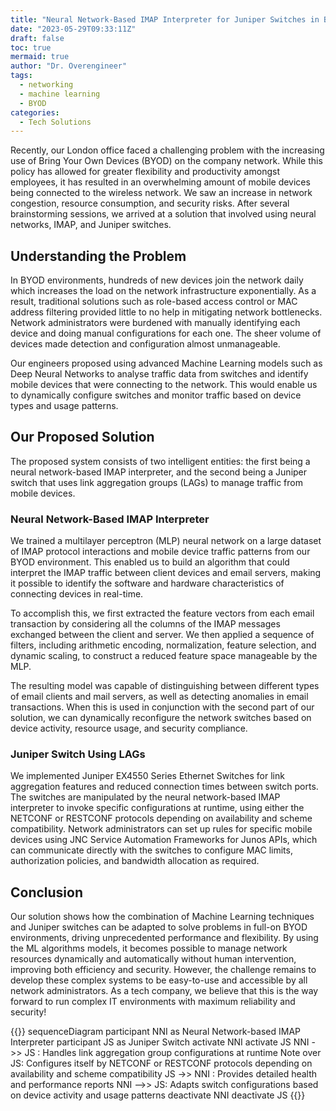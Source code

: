 ```yaml
---
title: "Neural Network-Based IMAP Interpreter for Juniper Switches in Bring Your Own Device (BYOD) Networks"
date: "2023-05-29T09:33:11Z"
draft: false
toc: true
mermaid: true
author: "Dr. Overengineer"
tags:
  - networking
  - machine learning
  - BYOD
categories:
  - Tech Solutions
---
```


Recently, our London office faced a challenging problem with the increasing use of Bring Your Own Devices (BYOD) on the company network. While this policy has allowed for greater flexibility and productivity amongst employees, it has resulted in an overwhelming amount of mobile devices being connected to the wireless network. We saw an increase in network congestion, resource consumption, and security risks. After several brainstorming sessions, we arrived at a solution that involved using neural networks, IMAP, and Juniper switches.

## Understanding the Problem

In BYOD environments, hundreds of new devices join the network daily which increases the load on the network infrastructure exponentially. As a result, traditional solutions such as role-based access control or MAC address filtering provided little to no help in mitigating network bottlenecks. Network administrators were burdened with manually identifying each device and doing manual configurations for each one. The sheer volume of devices made detection and configuration almost unmanageable.

Our engineers proposed using advanced Machine Learning models such as Deep Neural Networks to analyse traffic data from switches and identify mobile devices that were connecting to the network. This would enable us to dynamically configure switches and monitor traffic based on device types and usage patterns.

## Our Proposed Solution

The proposed system consists of two intelligent entities: the first being a neural network-based IMAP interpreter, and the second being a Juniper switch that uses link aggregation groups (LAGs) to manage traffic from mobile devices.

### Neural Network-Based IMAP Interpreter

We trained a multilayer perceptron (MLP) neural network on a large dataset of IMAP protocol interactions and mobile device traffic patterns from our BYOD environment. This enabled us to build an algorithm that could interpret the IMAP traffic between client devices and email servers, making it possible to identify the software and hardware characteristics of connecting devices in real-time.

To accomplish this, we first extracted the feature vectors from each email transaction by considering all the columns of the IMAP messages exchanged between the client and server. We then applied a sequence of filters, including arithmetic encoding, normalization, feature selection, and dynamic scaling, to construct a reduced feature space manageable by the MLP.

The resulting model was capable of distinguishing between different types of email clients and mail servers, as well as detecting anomalies in email transactions. When this is used in conjunction with the second part of our solution, we can dynamically reconfigure the network switches based on device activity, resource usage, and security compliance.

### Juniper Switch Using LAGs

We implemented Juniper EX4550 Series Ethernet Switches for link aggregation features and reduced connection times between switch ports. The switches are manipulated by the neural network-based IMAP interpreter to invoke specific configurations at runtime, using either the NETCONF or RESTCONF protocols depending on availability and scheme compatibility. Network administrators can set up rules for specific mobile devices using JNC Service Automation Frameworks for Junos APIs, which can communicate directly with the switches to configure MAC limits, authorization policies, and bandwidth allocation as required.

## Conclusion

Our solution shows how the combination of Machine Learning techniques and Juniper switches can be adapted to solve problems in full-on BYOD environments, driving unprecedented performance and flexibility.  By using the ML algorithms models, it becomes possible to manage network resources dynamically and automatically without human intervention, improving both efficiency and security. However, the challenge remains to develop these complex systems to be easy-to-use and accessible by all network administrators. As a tech company, we believe that this is the way forward to run complex IT environments with maximum reliability and security! 

{{<mermaid>}}
sequenceDiagram
    participant NNI as Neural Network-based IMAP Interpreter
    participant JS as Juniper Switch
    activate NNI
    activate JS
    NNI ->> JS : Handles link aggregation group configurations at runtime
    Note over JS: Configures itself by NETCONF or RESTCONF protocols depending on availability and scheme compatibility
    JS ->> NNI : Provides detailed health and performance reports
    NNI -->> JS: Adapts switch configurations based on device activity and usage patterns
    deactivate NNI
    deactivate JS
{{</mermaid>}}